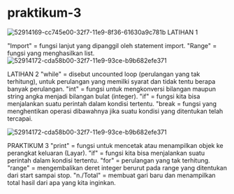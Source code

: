 
# praktikum-3
![52914169-cc745e00-32f7-11e9-8f36-61630a9c781b](https://user-images.githubusercontent.com/46913338/54626776-76383d80-4aa4-11e9-82f6-51b7bb662baa.JPG)
LATIHAN 1

"Import" = fungsi lanjut yang dipanggil oleh statement import.
"Range" = fungsi yang menghasilkan list.
![52914172-cda58b00-32f7-11e9-93ce-b9b682efe371](https://user-images.githubusercontent.com/46913338/54630652-ec40a280-4aac-11e9-8f2f-57ba4d071a6b.JPG)

LATIHAN 2
"while" = disebut uncounted loop (perulangan yang tak terhitung), untuk perulangan yang memilki syarat dan tidak tentu berapa banyak perulangan.
"int" = fungsi untuk mengkonversi bilangan maupun string angka menjadi bilangan bulat (integer).
"if" = fungsi kita bisa menjalankan suatu perintah dalam kondisi tertentu.
"break = fungsi yang menghentikan operasi dibawahnya jika suatu kondisi yang ditentukan telah tercapai.

![52914172-cda58b00-32f7-11e9-93ce-b9b682efe371](https://user-images.githubusercontent.com/46913338/54630652-ec40a280-4aac-11e9-8f2f-57ba4d071a6b.JPG)

PRAKTIKUM 3
"print" = fungsi untuk mencetak atau menampilkan objek ke perangkat keluaran (Layar).
"if" = fungsi kita bisa menjalankan suatu perintah dalam kondisi tertentu.
"for" = perulangan yang tak terhitung.
"range" = mengembalikan deret integer berurut pada range yang ditentukan dari start sampai stop.
"n./Total" = membuat gari baru dan menampilkan total hasil dari apa yang kita inginkan.
